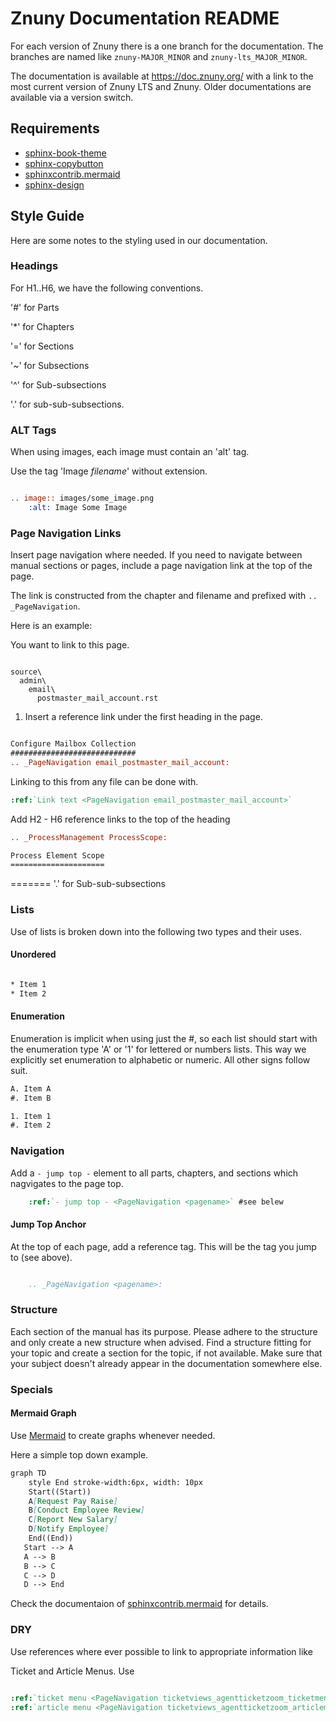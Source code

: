 # Znuny Documentation README

For each version of Znuny there is a one branch for the documentation. The branches are named like `znuny-MAJOR_MINOR` and `znuny-lts_MAJOR_MINOR`.

The documentation is available at https://doc.znuny.org/ with a link to the most current version of Znuny LTS and Znuny. Older documentations are available via a version switch.

## Requirements

- [sphinx-book-theme](https://github.com/executablebooks/sphinx-book-theme)
- [sphinx-copybutton](https://github.com/executablebooks/sphinx-copybutton)
- [sphinxcontrib.mermaid](https://github.com/mgaitan/sphinxcontrib-mermaid)
- [sphinx-design](https://sphinx-design.readthedocs.io/en/latest/)


## Style Guide

Here are some notes to the styling used in our documentation.

### Headings

For H1..H6, we have the following conventions.

'#' for Parts

'*' for Chapters

'=' for Sections

'~' for Subsections

'^' for Sub-subsections

'.' for sub-sub-subsections.

### ALT Tags

When using images, each image must contain an 'alt' tag.

Use the tag 'Image *filename*' without extension.

```rst

.. image:: images/some_image.png
    :alt: Image Some Image

```

### Page Navigation Links

Insert page navigation where needed. If you need to navigate between manual sections or pages, include a page navigation link at the top of the page.

The link is constructed from the chapter and filename and prefixed with ``.. _PageNavigation``.

Here is an example:

You want to link to this page.

```screen

source\
  admin\
    email\
      postmaster_mail_account.rst
```

1. Insert a reference link under the first heading in the page.

```rst

Configure Mailbox Collection
############################
.. _PageNavigation email_postmaster_mail_account:

```


Linking to this from any file can be done with.

```rst
:ref:`Link text <PageNavigation email_postmaster_mail_account>`
```

Add H2 - H6 reference links to the top of the heading

```rst
.. _ProcessManagement ProcessScope:

Process Element Scope
=====================
```
=======
'.' for Sub-sub-subsections

### Lists

Use of lists is broken down into the following two types and their uses.

#### Unordered

```rst

* Item 1
* Item 2

```

#### Enumeration

Enumeration is implicit when using just the #, so each list should start with the enumeration type 'A' or '1' for lettered or numbers lists. This way we explicitly set enumeration to alphabetic or numeric. All other signs follow suit.

```rst
A. Item A
#. Item B
```

```rst
1. Item 1
#. Item 2
```

### Navigation

Add a ``- jump top -`` element to all parts, chapters, and sections which nagvigates to the page top.

```rst
    :ref:`- jump top - <PageNavigation <pagename>` #see belew
```

#### Jump Top Anchor
At the top of each page, add a reference tag. This will be the tag you jump to (see above).

```rst

    .. _PageNavigation <pagename>:

```

### Structure

Each section of the manual has its purpose. Please adhere to the structure and only create a new structure when advised. Find a structure fitting for your topic and create a section for the topic, if not available. Make sure that your subject doesn't already appear in the documentation somewhere else.

### Specials

#### Mermaid Graph

Use [Mermaid](https://mermaid-js.github.io/mermaid) to create graphs whenever needed.


Here a simple top down example.

```md
graph TD
    style End stroke-width:6px, width: 10px
    Start((Start))
    A[Request Pay Raise]
    B[Conduct Employee Review]
    C[Report New Salary]
    D[Notify Employee]
    End((End))
   Start --> A
   A --> B
   B --> C
   C --> D
   D --> End

```

Check the documentaion of [sphinxcontrib.mermaid](https://github.com/mgaitan/sphinxcontrib-mermaid) for details.


### DRY

Use references where ever possible to link to appropriate information like

Ticket and Article Menus. Use

```rst

:ref:`ticket menu <PageNavigation ticketviews_agentticketzoom_ticketmenu>`.
:ref:`article menu <PageNavigation ticketviews_agentticketzoom_articlemenu>`

```

